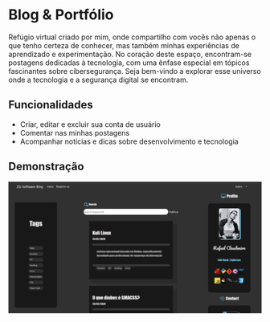 


#  Blog & Portfólio

 Refúgio virtual criado por mim, onde compartilho com vocês não apenas o que tenho certeza de conhecer, mas também minhas experiências de aprendizado e experimentação. No coração deste espaço, encontram-se postagens dedicadas à tecnologia, com uma ênfase especial em tópicos fascinantes sobre cibersegurança. Seja bem-vindo a explorar esse universo onde a tecnologia e a segurança digital se encontram.




## Funcionalidades

- Criar, editar e excluir sua conta de usuário
- Comentar nas minhas postagens
- Acompanhar notícias e dicas sobre desenvolvimento e tecnologia

## Demonstração

![alt text](https://github.com/Rafazg/ZG-Blog/blob/main/screenshoot.png)


